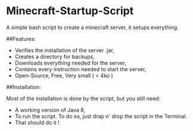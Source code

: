 Minecraft-Startup-Script
========================

A simple bash script to create a minecraft server, it setups everything.  

##Features:

* Verifies the installation of the server .jar,
* Creates a directory for backups,
* Downloads everything needed for the server,
* Contains every instruction needed to start the server,
* Open-Source, Free, Very small ( < 4ko ) 

##Installation:

Most of the installation is done by the script, but you still need:
* A working version of Java 8,
* To run the script. To do so, just drap n' drop the script in the Terminal.
* That should do it !
